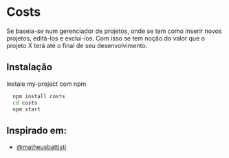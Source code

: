 
# Costs

Se baseia-se num gerenciador de projetos, onde se tem como inserir novos projetos, editá-los e excluí-los. Com isso se tem noção do valor que o projeto X terá até o final de seu desenvolvimento.


## Instalação

Instale my-project com npm

```bash
  npm install costs
  cd costs
  npm start
```
    
## Inspirado em:

- [@matheusbattisti]( https://github.com/matheusbattisti/)

